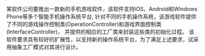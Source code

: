 某软件公司要推出一款新的手机游戏软件，该软件支持IOS、Android和Windows Phone等多个智能手机操作系统平台,
针对不同的手机操作系统，该游戏软件提供了不同的游戏操作控制类(OperationController)和游戏界面控制类(InterfaceController)，
并提供的相应的工厂类来封装这些类的初始化过程。
该软件要求具有较好的扩展性，以支持新的操作系统平台，为了满足上述要求，试采用抽象工厂模式对其进行设计。